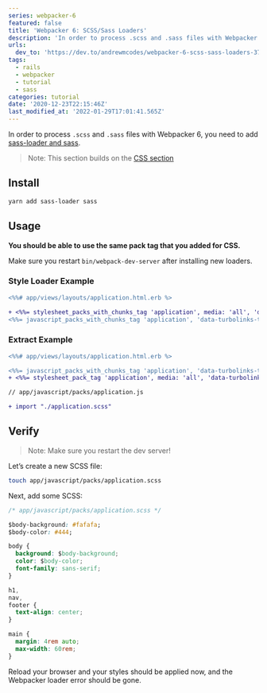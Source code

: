 ```yaml
---
series: webpacker-6
featured: false
title: 'Webpacker 6: SCSS/Sass Loaders'
description: 'In order to process .scss and .sass files with Webpacker 6, you need to add sass-loader and sass.   N...'
urls:
  dev_to: 'https://dev.to/andrewmcodes/webpacker-6-scss-sass-loaders-37p3'
tags:
  - rails
  - webpacker
  - tutorial
  - sass
categories: tutorial
date: '2020-12-23T22:15:46Z'
last_modified_at: '2022-01-29T17:01:41.565Z'
---
```


In order to process `.scss` and `.sass` files with Webpacker 6, you need to add [sass-loader and sass][1].

> Note: This section builds on the [CSS section](https://andrewm.codes/blog/webpacker-6-css-loaders/)

## Install

```bash
yarn add sass-loader sass
```

## Usage

**You should be able to use the same pack tag that you added for CSS.**

Make sure you restart `bin/webpack-dev-server` after installing new loaders.

### Style Loader Example

```diff
<%%# app/views/layouts/application.html.erb %>

+ <%%= stylesheet_packs_with_chunks_tag 'application', media: 'all', 'data-turbolinks-track': 'reload' %>
<%%= javascript_packs_with_chunks_tag 'application', 'data-turbolinks-track': 'reload' %>
```

### Extract Example

```diff
<%%# app/views/layouts/application.html.erb %>

<%%= javascript_packs_with_chunks_tag 'application', 'data-turbolinks-track': 'reload' %>
+ <%%= stylesheet_pack_tag 'application', media: 'all', 'data-turbolinks-track': 'reload' %>
```

```diff
// app/javascript/packs/application.js

+ import "./application.scss"
```

## Verify

> Note: Make sure you restart the dev server!

Let’s create a new SCSS file:

```bash
touch app/javascript/packs/application.scss
```

Next, add some SCSS:

```css
/* app/javascript/packs/application.scss */

$body-background: #fafafa;
$body-color: #444;

body {
  background: $body-background;
  color: $body-color;
  font-family: sans-serif;
}

h1,
nav,
footer {
  text-align: center;
}

main {
  margin: 4rem auto;
  max-width: 60rem;
}
```

Reload your browser and your styles should be applied now, and the Webpacker loader error should be gone.

[1]: https://webpack.js.org/loaders/sass-loader/
